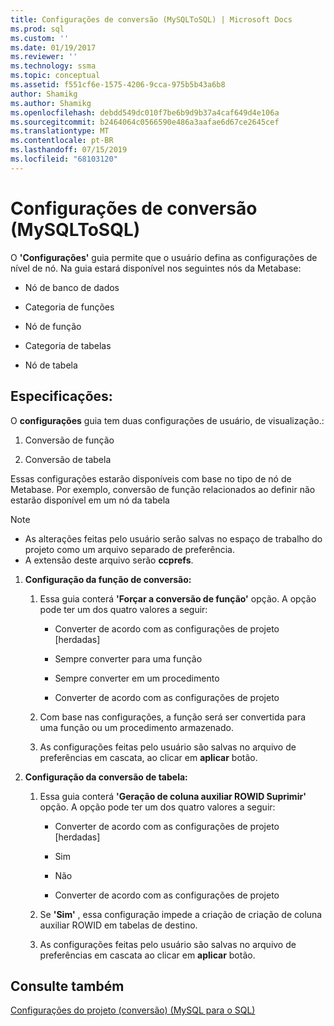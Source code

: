 ```yaml
---
title: Configurações de conversão (MySQLToSQL) | Microsoft Docs
ms.prod: sql
ms.custom: ''
ms.date: 01/19/2017
ms.reviewer: ''
ms.technology: ssma
ms.topic: conceptual
ms.assetid: f551cf6e-1575-4206-9cca-975b5b43a6b8
author: Shamikg
ms.author: Shamikg
ms.openlocfilehash: debdd549dc010f7be6b9d9b37a4caf649d4e106a
ms.sourcegitcommit: b2464064c0566590e486a3aafae6d67ce2645cef
ms.translationtype: MT
ms.contentlocale: pt-BR
ms.lasthandoff: 07/15/2019
ms.locfileid: "68103120"
---
```

# <a name="conversion-settings-mysqltosql"></a>Configurações de conversão (MySQLToSQL)
O **'Configurações'** guia permite que o usuário defina as configurações de nível de nó. Na guia estará disponível nos seguintes nós da Metabase:  
  
-   Nó de banco de dados  
  
-   Categoria de funções  
  
-   Nó de função  
  
-   Categoria de tabelas  
  
-   Nó de tabela  
  
## <a name="specifications"></a>Especificações:  
O **configurações** guia tem duas configurações de usuário, de visualização.:  
  
1.  Conversão de função  
  
2.  Conversão de tabela  
  
Essas configurações estarão disponíveis com base no tipo de nó de Metabase. Por exemplo, conversão de função relacionados ao definir não estarão disponível em um nó da tabela  
  
> [!NOTE]  
> -   As alterações feitas pelo usuário serão salvas no espaço de trabalho do projeto como um arquivo separado de preferência.  
> -   A extensão deste arquivo serão **ccprefs**.  
  
1.  **Configuração da função de conversão:**  
  
    1.  Essa guia conterá **'Forçar a conversão de função'** opção. A opção pode ter um dos quatro valores a seguir:  
  
        -   Converter de acordo com as configurações de projeto [herdadas]  
  
        -   Sempre converter para uma função  
  
        -   Sempre converter em um procedimento  
  
        -   Converter de acordo com as configurações de projeto  
  
    2.  Com base nas configurações, a função será ser convertida para uma função ou um procedimento armazenado.  
  
    3.  As configurações feitas pelo usuário são salvas no arquivo de preferências em cascata, ao clicar em **aplicar** botão.  
  
2.  **Configuração da conversão de tabela:**  
  
    1.  Essa guia conterá **'Geração de coluna auxiliar ROWID Suprimir'** opção. A opção pode ter um dos quatro valores a seguir:  
  
        -   Converter de acordo com as configurações de projeto [herdadas]  
  
        -   Sim  
  
        -   Não  
  
        -   Converter de acordo com as configurações de projeto  
  
    2.  Se **'Sim'** , essa configuração impede a criação de criação de coluna auxiliar ROWID em tabelas de destino.  
  
    3.  As configurações feitas pelo usuário são salvas no arquivo de preferências em cascata ao clicar em **aplicar** botão.  
  
## <a name="see-also"></a>Consulte também  
[Configurações do projeto (conversão) (MySQL para o SQL)](https://msdn.microsoft.com/7ad5fe44-6445-4ba8-a457-5af792631f11)  
  
